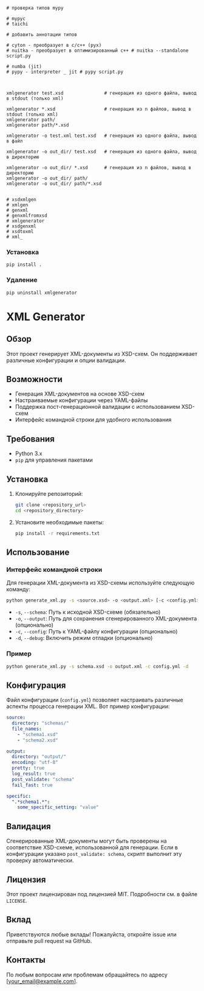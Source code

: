 ```

# проверка типов mypy

# mypyc
# taichi

# добавить аннотации типов

# cyton - преобразует в c/c++ (pyx)
# nuitka - преобразует в оптимизированный c++ # nuitka --standalone script.py

# numba (jit)
# pypy - interpreter _ jit # pypy script.py



xmlgenerator test.xsd               # генерация из одного файла, вывод в stdout (только xml)

xmlgenerator *.xsd                  # генерация из n файлов, вывод в stdout (только xml)
xmlgenerator path/
xmlgenerator path/*.xsd

xmlgenerator -o test.xml test.xsd   # генерация из одного файла, вывод в файл

xmlgenerator -o out_dir/ test.xsd   # генерация из одного файла, вывод в директорию

xmlgenerator -o out_dir/ *.xsd      # генерация из n файлов, вывод в директорию
xmlgenerator -o out_dir/ path/
xmlgenerator -o out_dir/ path/*.xsd


# xsdxmlgen
# xmlgen
# genxml
# genxmlfromxsd
# xmlgenerator
# xsdgenxml
# xsdtoxml
# xml_
```


### Установка

```shell
pip install .
```

### Удаление

```shell
pip uninstall xmlgenerator
```


# XML Generator

## Обзор

Этот проект генерирует XML-документы из XSD-схем. Он поддерживает различные конфигурации и опции валидации.

## Возможности

- Генерация XML-документов на основе XSD-схем
- Настраиваемые конфигурации через YAML-файлы
- Поддержка пост-генерационной валидации с использованием XSD-схем
- Интерфейс командной строки для удобного использования

## Требования

- Python 3.x
- `pip` для управления пакетами

## Установка

1. Клонируйте репозиторий:
    ```sh
    git clone <repository_url>
    cd <repository_directory>
    ```

2. Установите необходимые пакеты:
    ```sh
    pip install -r requirements.txt
    ```

## Использование

### Интерфейс командной строки

Для генерации XML-документа из XSD-схемы используйте следующую команду:

```sh
python generate_xml.py -s <source.xsd> -o <output.xml> [-c <config.yml>] [-d]
```

- `-s`, `--schema`: Путь к исходной XSD-схеме (обязательно)
- `-o`, `--output`: Путь для сохранения сгенерированного XML-документа (опционально)
- `-c`, `--config`: Путь к YAML-файлу конфигурации (опционально)
- `-d`, `--debug`: Включить режим отладки (опционально)

### Пример

```sh
python generate_xml.py -s schema.xsd -o output.xml -c config.yml -d
```

## Конфигурация

Файл конфигурации (`config.yml`) позволяет настраивать различные аспекты процесса генерации XML. Вот пример конфигурации:

```yaml
source:
  directory: "schemas/"
  file_names:
    - "schema1.xsd"
    - "schema2.xsd"

output:
  directory: "output/"
  encoding: "utf-8"
  pretty: true
  log_result: true
  post_validate: "schema"
  fail_fast: true

specific:
  ".*schema1.*":
    some_specific_setting: "value"
```

## Валидация

Сгенерированные XML-документы могут быть проверены на соответствие XSD-схеме, использованной для генерации. Если в конфигурации указано `post_validate: schema`, скрипт выполнит эту проверку автоматически.

## Лицензия

Этот проект лицензирован под лицензией MIT. Подробности см. в файле `LICENSE`.

## Вклад

Приветствуются любые вклады! Пожалуйста, откройте issue или отправьте pull request на GitHub.

## Контакты

По любым вопросам или проблемам обращайтесь по адресу [your_email@example.com].
